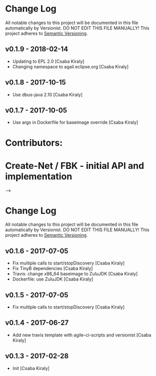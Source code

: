 # Change Log

All notable changes to this project will be documented in this file
automatically by Versionist. DO NOT EDIT THIS FILE MANUALLY!
This project adheres to [Semantic Versioning](http://semver.org/).

## v0.1.9 - 2018-02-14

* Updating to EPL 2.0 [Csaba Kiraly]
* Changing namespace to agail.eclipse.org [Csaba Kiraly]

## v0.1.8 - 2017-10-15

* Use dbus-java 2.10 [Csaba Kiraly]

## v0.1.7 - 2017-10-05

* Use args in Dockerfile for baseimage override [Csaba Kiraly]

# 
# Contributors:
#     Create-Net / FBK - initial API and implementation
-->

# Change Log

All notable changes to this project will be documented in this file
automatically by Versionist. DO NOT EDIT THIS FILE MANUALLY!
This project adheres to [Semantic Versioning](http://semver.org/).

## v0.1.6 - 2017-07-05

* Fix multiple calls to start/stopDiscovery [Csaba Kiraly]
* Fix TinyB dependencies [Csaba Kiraly]
* Travis: change x86_64 baseimage to ZuluJDK [Csaba Kiraly]
* Dockerfile: use ZuluJDK [Csaba Kiraly]

## v0.1.5 - 2017-07-05

* Fix multiple calls to start/stopDiscovery [Csaba Kiraly]

## v0.1.4 - 2017-06-27

* Add new travis template with agile-ci-scripts and versionist [Csaba Kiraly]

## v0.1.3 - 2017-02-28

* Init [Csaba Kiraly]
